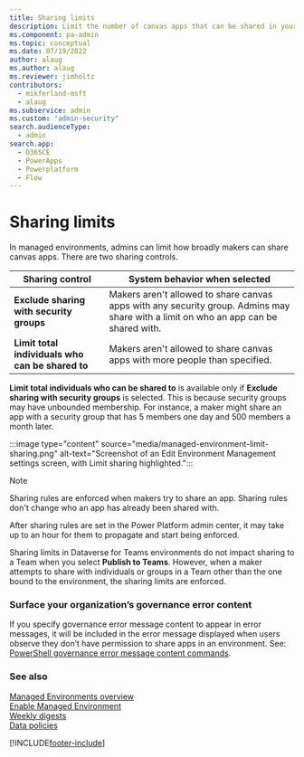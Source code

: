 ```yaml
---
title: Sharing limits
description: Limit the number of canvas apps that can be shared in your managed environments.
ms.component: pa-admin
ms.topic: conceptual
ms.date: 07/19/2022
author: alaug 
ms.author: alaug
ms.reviewer: jimholtz
contributors:
  - mikferland-msft
  - alaug 
ms.subservice: admin
ms.custom: "admin-security"
search.audienceType: 
  - admin
search.app:
  - D365CE
  - PowerApps
  - Powerplatform
  - Flow
---
```

# Sharing limits

<!-- https://go.microsoft.com/fwlink/?linkid=2194484 -->

In managed environments, admins can limit how broadly makers can share canvas apps. There are two sharing controls.  

| Sharing control | System behavior when selected |
| --- | --- |
| **Exclude sharing with security groups** | Makers aren't allowed to share canvas apps with any security group. Admins may share with a limit on who an app can be shared with. |
| **Limit total individuals who can be shared to** | Makers aren't allowed to share canvas apps with more people than specified. |

**Limit total individuals who can be shared to** is available only if **Exclude sharing with security groups** is selected. This is because security groups may have unbounded membership. For instance, a maker might share an app with a security group that has 5 members one day and 500 members a month later.  

:::image type="content" source="media/managed-environment-limit-sharing.png" alt-text="Screenshot of an Edit Environment Management settings screen, with Limit sharing highlighted.":::

> [!NOTE]
> Sharing rules are enforced when makers try to share an app. Sharing rules don't change who an app has already been shared with.
>
> After sharing rules are set in the Power Platform admin center, it may take up to an hour for them to propagate and start being enforced.
>
> Sharing limits in Dataverse for Teams environments do not impact sharing to a Team when you select **Publish to Teams**. However, when a maker attempts to share with individuals or groups in a Team other than the one bound to the environment, the sharing limits are enforced. 

### Surface your organization’s governance error content 
If you specify governance error message content to appear in error messages, it will be included in the error message displayed when users observe they don’t have permission to share apps in an environment. See: [PowerShell governance error message content commands](powerapps-powershell.md#governance-error-message-content-commands).

### See also

[Managed Environments overview](managed-environment-overview.md)  
[Enable Managed Environment](managed-environment-enable.md)  
[Weekly digests](managed-environment-weekly-digests.md)  
[Data policies](managed-environment-data-policies.md)

[!INCLUDE[footer-include](../includes/footer-banner.md)]
